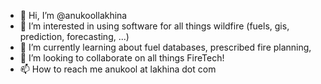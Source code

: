 - 👋 Hi, I’m @anukoollakhina
- 👀 I’m interested in using software for all things wildfire (fuels, gis, prediction, forecasting, ...)
- 🌱 I’m currently learning about fuel databases, prescribed fire planning, 
- 💞️ I’m looking to collaborate on all things FireTech!
- 📫 How to reach me anukool at lakhina dot com

<!---
anukoollakhina/anukoollakhina is a ✨ special ✨ repository because its `README.md` (this file) appears on your GitHub profile.
You can click the Preview link to take a look at your changes.
--->
